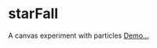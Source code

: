 # starFall
A canvas experiment with particles
<a href="http://www.twilightfactor.com/assets/starFall/">Demo...</a>
